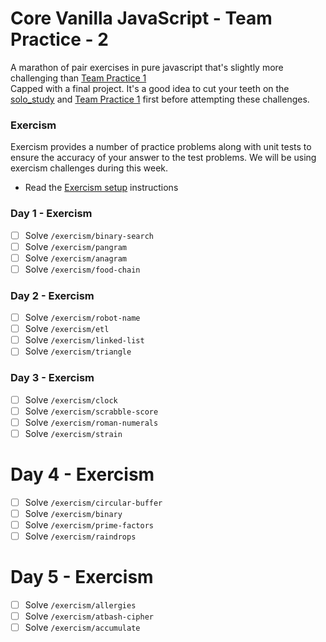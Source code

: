 # Core Vanilla JavaScript - Team Practice - 2

A marathon of pair exercises in pure javascript that's slightly more challenging than [Team Practice 1](team_practice.md)  
Capped with a final project.
It's a good idea to cut your teeth on the [solo_study](solo_study.md) and [Team Practice 1](team_practice.md) first before attempting these challenges.

### Exercism

Exercism provides a number of practice problems along with unit tests to ensure the accuracy of your answer to the test problems. We will be using exercism challenges during this week.

- Read the [Exercism setup](/exercism/setup.md) instructions

### Day 1 - Exercism

- [ ] Solve `/exercism/binary-search`
- [ ] Solve `/exercism/pangram`
- [ ] Solve `/exercism/anagram`
- [ ] Solve `/exercism/food-chain`

### Day 2 - Exercism

- [ ] Solve `/exercism/robot-name`
- [ ] Solve `/exercism/etl`
- [ ] Solve `/exercism/linked-list`
- [ ] Solve `/exercism/triangle`

### Day 3 - Exercism

- [ ] Solve `/exercism/clock`
- [ ] Solve `/exercism/scrabble-score`
- [ ] Solve `/exercism/roman-numerals`
- [ ] Solve `/exercism/strain`

# Day 4 - Exercism

- [ ] Solve `/exercism/circular-buffer`
- [ ] Solve `/exercism/binary`
- [ ] Solve `/exercism/prime-factors`
- [ ] Solve `/exercism/raindrops`

# Day 5 - Exercism

- [ ] Solve `/exercism/allergies`
- [ ] Solve `/exercism/atbash-cipher`
- [ ] Solve `/exercism/accumulate`
